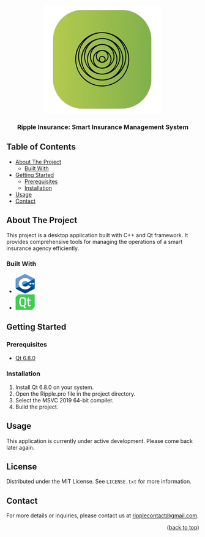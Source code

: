 <!-- Improved compatibility of back to top link: See https://github.com/othneildrew/Best-README-Template/pull/73 -->
<a name="top"></a>
<!-- PROJECT LOGO -->
<br />
<div align="center">
  <a href="[https://github.com/Rzouga01/Qt-Project](https://github.com/Rzouga01/Qt-Project)">
    <img src="Resources/Logo/icon ripple.png" alt="Logo">
  </a>

  <h3 align="center">Ripple Insurance: Smart Insurance Management System</h3>
</div>

<!-- TABLE OF CONTENTS -->
## Table of Contents
- [About The Project](#about-the-project)
  - [Built With](#built-with)
- [Getting Started](#getting-started)
  - [Prerequisites](#prerequisites)
  - [Installation](#installation)
- [Usage](#usage)
- [Contact](#contact)

<!-- ABOUT THE PROJECT -->
## About The Project
This project is a desktop application built with C++ and Qt framework. It provides comprehensive tools for managing the operations of a smart insurance agency efficiently.

### Built With
- <img src="cpp.png" width="50" height="50">
- <img src="qt.png" width="50" height="40">

<!-- GETTING STARTED -->
## Getting Started

### Prerequisites
- [Qt 6.8.0](https://www.qt.io/download-qt-installer)

### Installation
1. Install Qt 6.8.0 on your system.
2. Open the Ripple.pro file in the project directory.
3. Select the MSVC 2019 64-bit compiler.
4. Build the project.

<!-- USAGE EXAMPLES -->
## Usage
This application is currently under active development. Please come back later again.

<!-- LICENSE -->
## License
Distributed under the MIT License. See `LICENSE.txt` for more information.

<!-- CONTACT -->
## Contact
For more details or inquiries, please contact us at [ripplecontact@gmail.com](mailto:ripplecontact@gmail.com).

<p align="right">(<a href="#top">back to top</a>)</p>
